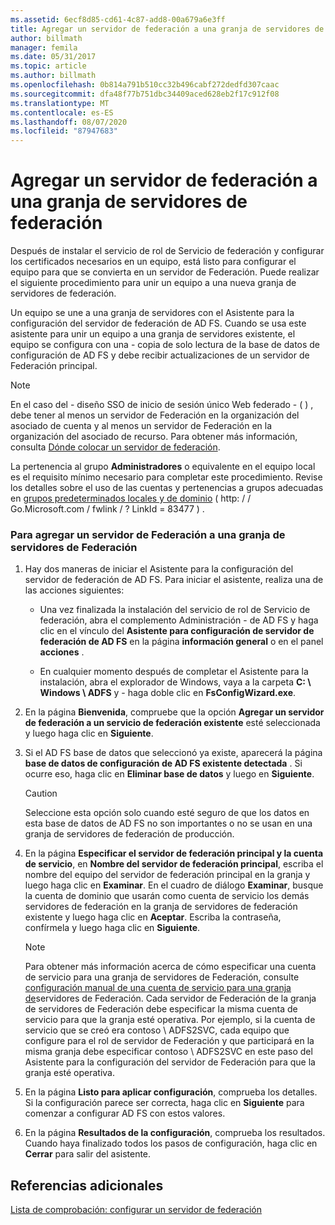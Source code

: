 ```yaml
---
ms.assetid: 6ecf8d85-cd61-4c87-add8-00a679a6e3ff
title: Agregar un servidor de federación a una granja de servidores de federación
author: billmath
manager: femila
ms.date: 05/31/2017
ms.topic: article
ms.author: billmath
ms.openlocfilehash: 0b814a791b510cc32b496cabf272dedfd307caac
ms.sourcegitcommit: dfa48f77b751dbc34409aced628eb2f17c912f08
ms.translationtype: MT
ms.contentlocale: es-ES
ms.lasthandoff: 08/07/2020
ms.locfileid: "87947683"
---
```

# <a name="add-a-federation-server-to-a-federation-server-farm"></a>Agregar un servidor de federación a una granja de servidores de federación


Después de instalar el servicio de rol de Servicio de federación y configurar los certificados necesarios en un equipo, está listo para configurar el equipo para que se convierta en un servidor de Federación. Puede realizar el siguiente procedimiento para unir un equipo a una nueva granja de servidores de federación.

Un equipo se une a una granja de servidores con el Asistente para la configuración del servidor de federación de AD FS. Cuando se usa este asistente para unir un equipo a una granja de servidores existente, el equipo se configura con una \- copia de solo lectura de la base de datos de configuración de AD FS y debe recibir actualizaciones de un servidor de Federación principal.

> [!NOTE]
> En el caso del \- diseño SSO de inicio de sesión único Web federado \- \( \) , debe tener al menos un servidor de Federación en la organización del asociado de cuenta y al menos un servidor de Federación en la organización del asociado de recurso. Para obtener más información, consulta [Dónde colocar un servidor de federación](/previous-versions/windows/it-pro/windows-server-2012-R2-and-2012/dd807127(v=ws.11)).

La pertenencia al grupo **Administradores** o equivalente en el equipo local es el requisito mínimo necesario para completar este procedimiento.  Revise los detalles sobre el uso de las cuentas y pertenencias a grupos adecuadas en [grupos predeterminados locales y de dominio](https://go.microsoft.com/fwlink/?LinkId=83477) \( http: \/ \/ Go.Microsoft.com \/ fwlink \/ ? LinkId \= 83477 \) .

### <a name="to-add-a-federation-server-to-a-federation-server-farm"></a>Para agregar un servidor de Federación a una granja de servidores de Federación

1.  Hay dos maneras de iniciar el Asistente para la configuración del servidor de federación de AD FS. Para iniciar el asistente, realiza una de las acciones siguientes:

    -   Una vez finalizada la instalación del servicio de rol de Servicio de federación, abra el complemento Administración \- de AD FS y haga clic en el vínculo del **Asistente para configuración de servidor de federación de AD FS** en la página **información general** o en el panel **acciones** .

    -   En cualquier momento después de completar el Asistente para la instalación, abra el explorador de Windows, vaya a la carpeta **C: \\ Windows \\ ADFS** y \- haga doble clic en **FsConfigWizard.exe**.

2.  En la página **Bienvenida**, compruebe que la opción **Agregar un servidor de federación a un servicio de federación existente** esté seleccionada y luego haga clic en **Siguiente**.

3.  Si el AD FS base de datos que seleccionó ya existe, aparecerá la página **base de datos de configuración de AD FS existente detectada** . Si ocurre eso, haga clic en **Eliminar base de datos** y luego en **Siguiente**.

    > [!CAUTION]
    > Seleccione esta opción solo cuando esté seguro de que los datos en esta base de datos de AD FS no son importantes o no se usan en una granja de servidores de federación de producción.

4.  En la página **Especificar el servidor de federación principal y la cuenta de servicio**, en **Nombre del servidor de federación principal**, escriba el nombre del equipo del servidor de federación principal en la granja y luego haga clic en **Examinar**. En el cuadro de diálogo **Examinar**, busque la cuenta de dominio que usarán como cuenta de servicio los demás servidores de federación en la granja de servidores de federación existente y luego haga clic en **Aceptar**. Escriba la contraseña, confírmela y luego haga clic en **Siguiente**.

    > [!NOTE]
    > Para obtener más información acerca de cómo especificar una cuenta de servicio para una granja de servidores de Federación, consulte [configuración manual de una cuenta de servicio para una granja de](Manually-Configure-a-Service-Account-for-a-Federation-Server-Farm.md)servidores de Federación. Cada servidor de Federación de la granja de servidores de Federación debe especificar la misma cuenta de servicio para que la granja esté operativa. Por ejemplo, si la cuenta de servicio que se creó era contoso \\ ADFS2SVC, cada equipo que configure para el rol de servidor de Federación y que participará en la misma granja debe especificar contoso \\ ADFS2SVC en este paso del Asistente para la configuración del servidor de Federación para que la granja esté operativa.

5.  En la página **Listo para aplicar configuración**, comprueba los detalles. Si la configuración parece ser correcta, haga clic en **Siguiente** para comenzar a configurar AD FS con estos valores.

6.  En la página **Resultados de la configuración**, comprueba los resultados. Cuando haya finalizado todos los pasos de configuración, haga clic en **Cerrar**  para salir del asistente.

## <a name="additional-references"></a>Referencias adicionales
[Lista de comprobación: configurar un servidor de federación](Checklist--Setting-Up-a-Federation-Server.md)

